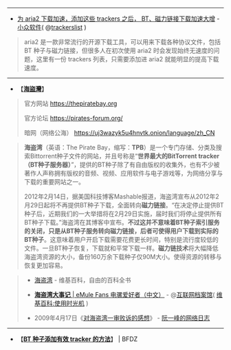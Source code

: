 -----------------------------------------------------------

- [为 aria2 下载加速，添加这些 trackers 之后， BT、磁力链接下载加速大增](https://www.appinn.com/ara2-add-trackers-list-for-speed-up/) - [小众软件](https://www.appinn.com/tag/aria2/)( @[trackerslist](https://github.com/ngosang/trackerslist) )
> 
> aria2 是一款非常流行的开源下载工具，可以用来下载各种协议文件，包括 BT 种子与磁力链接，但很多人在初次使用 aria2 时会发现始终无速度的问题，这里有一份 trackers 列表，只需要添加进 aria2 就能明显的提高下载速度。

-----------------------------------------------------------

- 【[**海盜灣**](https://thepiratebay.org)】
> 
> 官方网站  https://thepiratebay.org
> 
> 官方论坛  https://pirates-forum.org/
> 
> 暗网（网络公海）  https://uj3wazyk5u4hnvtk.onion/language/zh_CN

> **海盗湾**（英语：The Pirate Bay，缩写：**TPB**）是一个专门存储、分类及搜索Bittorrent种子文件的网站，并且号称是“**世界最大的BitTorrent tracker（BT种子服务器）**”，提供的BT种子除了有自由版权的收集外，也有不少被著作人声称拥有版权的音频、视频、应用软件与电子游戏等，为网络分享与下载的重要网站之一。 
> 
> 2012年2月14日，据美国科技博客Mashable报道，海盗湾宣布从2012年2月29日起将不再提供BT种子下载，全面转向**磁力链接**。“在决定停止提供BT种子后，近期我们的一大举措将在2月29日实施，届时我们将停止提供所有BT种子下载。”海盗湾在其博客中宣布。**不过这并不意味着BT种子索引服务的关闭，只是从BT种子服务转向磁力链接，后者可使得用户下载到实际的BT种子**。这意味着用户开启下载需要花费更长时间，特别是流行度较低的文件。一旦BT种子恢复，下载就和平常下载一样。**磁力链技术**将大幅降低海盗湾资源的大小，备份160万余下载种子仅90M大小。使得资源的转移与恢复更加容易。


> - [海盗湾](https://zh.wikipedia.org/wiki/海盜灣) - 维基百科，自由的百科全书  
> 
> - [**海盗湾大事记** | eMule Fans 电骡爱好者（中文）](https://web.archive.org/web/20101122034819/http://emulefans.com/the-pirate-bay-events/) - @[互联网档案馆](https://archive.org)( [维基百科:使用时光机](https://zh.wikipedia.org/wiki/Wikipedia:使用时光机) )
>
> - 2009年4月17日《[对海盗湾一审败诉的感想](https://www.ruanyifeng.com/blog/2009/04/some_thoughts_on_the_pirate_bay_guilty.html)》 - [阮一峰的网络日志](https://www.ruanyifeng.com/)  

-----------------------------------------------------------

- 【[**BT 种子添加有效 tracker 的方法**](https://www.bfdz.ink/2018/02/04/72/)】  | BFDZ

